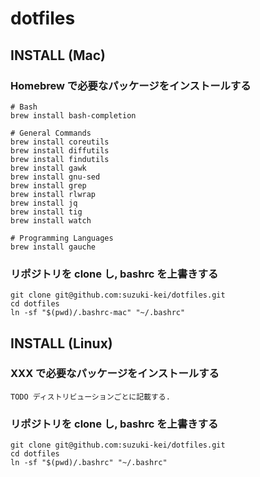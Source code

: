 # dotfiles

## INSTALL (Mac)

### Homebrew で必要なパッケージをインストールする

    # Bash
    brew install bash-completion

    # General Commands
    brew install coreutils
    brew install diffutils
    brew install findutils
    brew install gawk
    brew install gnu-sed
    brew install grep
    brew install rlwrap
    brew install jq
    brew install tig
    brew install watch

    # Programming Languages
    brew install gauche

### リポジトリを clone し, bashrc を上書きする

    git clone git@github.com:suzuki-kei/dotfiles.git
    cd dotfiles
    ln -sf "$(pwd)/.bashrc-mac" "~/.bashrc"

## INSTALL (Linux)

### XXX で必要なパッケージをインストールする

    TODO ディストリビューションごとに記載する.

### リポジトリを clone し, bashrc を上書きする

    git clone git@github.com:suzuki-kei/dotfiles.git
    cd dotfiles
    ln -sf "$(pwd)/.bashrc" "~/.bashrc"

